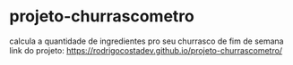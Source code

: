 # projeto-churrascometro
calcula a quantidade de ingredientes pro seu churrasco de fim de semana
link do projeto:
https://rodrigocostadev.github.io/projeto-churrascometro/
